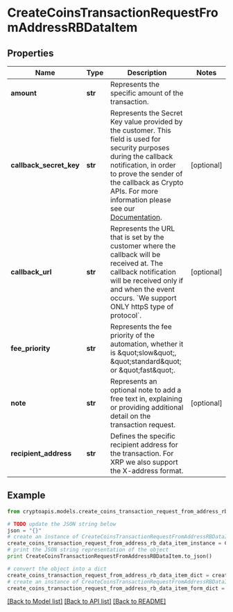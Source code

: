 # CreateCoinsTransactionRequestFromAddressRBDataItem


## Properties
Name | Type | Description | Notes
------------ | ------------- | ------------- | -------------
**amount** | **str** | Represents the specific amount of the transaction. | 
**callback_secret_key** | **str** | Represents the Secret Key value provided by the customer. This field is used for security purposes during the callback notification, in order to prove the sender of the callback as Crypto APIs. For more information please see our [Documentation](https://developers.cryptoapis.io/technical-documentation/general-information/callbacks#callback-security). | [optional] 
**callback_url** | **str** | Represents the URL that is set by the customer where the callback will be received at. The callback notification will be received only if and when the event occurs. &#x60;We support ONLY httpS type of protocol&#x60;. | [optional] 
**fee_priority** | **str** | Represents the fee priority of the automation, whether it is \&quot;slow\&quot;, \&quot;standard\&quot; or \&quot;fast\&quot;. | 
**note** | **str** | Represents an optional note to add a free text in, explaining or providing additional detail on the transaction request. | [optional] 
**recipient_address** | **str** | Defines the specific recipient address for the transaction. For XRP we also support the X-address format. | 

## Example

```python
from cryptoapis.models.create_coins_transaction_request_from_address_rb_data_item import CreateCoinsTransactionRequestFromAddressRBDataItem

# TODO update the JSON string below
json = "{}"
# create an instance of CreateCoinsTransactionRequestFromAddressRBDataItem from a JSON string
create_coins_transaction_request_from_address_rb_data_item_instance = CreateCoinsTransactionRequestFromAddressRBDataItem.from_json(json)
# print the JSON string representation of the object
print CreateCoinsTransactionRequestFromAddressRBDataItem.to_json()

# convert the object into a dict
create_coins_transaction_request_from_address_rb_data_item_dict = create_coins_transaction_request_from_address_rb_data_item_instance.to_dict()
# create an instance of CreateCoinsTransactionRequestFromAddressRBDataItem from a dict
create_coins_transaction_request_from_address_rb_data_item_form_dict = create_coins_transaction_request_from_address_rb_data_item.from_dict(create_coins_transaction_request_from_address_rb_data_item_dict)
```
[[Back to Model list]](../README.md#documentation-for-models) [[Back to API list]](../README.md#documentation-for-api-endpoints) [[Back to README]](../README.md)


